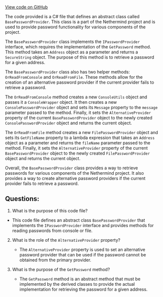 [View code on GitHub](https://github.com/NethermindEth/nethermind/src/Nethermind/Nethermind.KeyStore/BasePasswordProvider.cs)

The code provided is a C# file that defines an abstract class called `BasePasswordProvider`. This class is a part of the Nethermind project and is used to provide password functionality for various components of the project. 

The `BasePasswordProvider` class implements the `IPasswordProvider` interface, which requires the implementation of the `GetPassword` method. This method takes an `Address` object as a parameter and returns a `SecureString` object. The purpose of this method is to retrieve a password for a given address. 

The `BasePasswordProvider` class also has two helper methods: `OrReadFromConsole` and `OrReadFromFile`. These methods allow for the creation of an alternative password provider if the current provider fails to retrieve a password. 

The `OrReadFromConsole` method creates a new `ConsoleUtils` object and passes it a `ConsoleWrapper` object. It then creates a new `ConsolePasswordProvider` object and sets its `Message` property to the `message` parameter passed to the method. Finally, it sets the `AlternativeProvider` property of the current `BasePasswordProvider` object to the newly created `ConsolePasswordProvider` object and returns the current object. 

The `OrReadFromFile` method creates a new `FilePasswordProvider` object and sets its `GetFileName` property to a lambda expression that takes an `Address` object as a parameter and returns the `fileName` parameter passed to the method. Finally, it sets the `AlternativeProvider` property of the current `BasePasswordProvider` object to the newly created `FilePasswordProvider` object and returns the current object. 

Overall, the `BasePasswordProvider` class provides a way to retrieve passwords for various components of the Nethermind project. It also provides a way to create alternative password providers if the current provider fails to retrieve a password.
## Questions: 
 1. What is the purpose of this code file?
   - This code file defines an abstract class `BasePasswordProvider` that implements the `IPasswordProvider` interface and provides methods for reading passwords from console or file.

2. What is the role of the `AlternativeProvider` property?
   - The `AlternativeProvider` property is used to set an alternative password provider that can be used if the password cannot be obtained from the primary provider.

3. What is the purpose of the `GetPassword` method?
   - The `GetPassword` method is an abstract method that must be implemented by the derived classes to provide the actual implementation for retrieving the password for a given address.